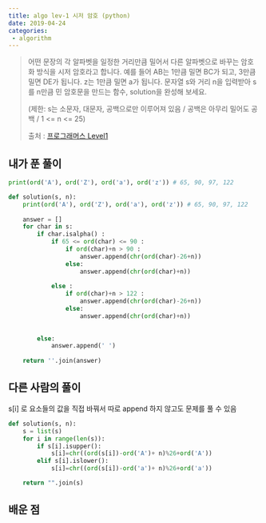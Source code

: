 ```yaml
---
title: algo lev-1 시저 암호 (python)
date: 2019-04-24
categories:
 - algorithm
---
```




> 어떤 문장의 각 알파벳을 일정한 거리만큼 밀어서 다른 알파벳으로 바꾸는 암호화 방식을 시저 암호라고 합니다. 예를 들어 AB는 1만큼 밀면 BC가 되고, 3만큼 밀면 DE가 됩니다. z는 1만큼 밀면 a가 됩니다. 문자열 s와 거리 n을 입력받아 s를 n만큼 민 암호문을 만드는 함수, solution을 완성해 보세요.
>
> (제한:  s는 소문자, 대문자, 공백으로만 이루어져 있음 /  공백은 아무리 밀어도 공백 / 1 <= n <= 25)
>
> 
>
> 출처 : [프로그래머스 Level1](https://programmers.co.kr/learn/challenges?tab=all_challenges)



## 내가 푼 풀이



```python
print(ord('A'), ord('Z'), ord('a'), ord('z')) # 65, 90, 97, 122
```



```python
def solution(s, n):
    print(ord('A'), ord('Z'), ord('a'), ord('z')) # 65, 90, 97, 122
    
    answer = []
    for char in s:
        if char.isalpha() :
            if 65 <= ord(char) <= 90 :
                if ord(char)+n > 90 :
                    answer.append(chr(ord(char)-26+n))
                else:
                    answer.append(chr(ord(char)+n))
                    
            else :
                if ord(char)+n > 122 :
                    answer.append(chr(ord(char)-26+n))
                else:
                    answer.append(chr(ord(char)+n))
                    
                
        else:
            answer.append(' ')
    
    return ''.join(answer)
```



## 다른 사람의 풀이

s[i] 로 요소들의 값을 직접 바꿔서 따로 append 하지 않고도 문제를 풀 수 있음

```python
def solution(s, n):
    s = list(s)
    for i in range(len(s)):
        if s[i].isupper():
            s[i]=chr((ord(s[i])-ord('A')+ n)%26+ord('A'))
        elif s[i].islower():
            s[i]=chr((ord(s[i])-ord('a')+ n)%26+ord('a'))

    return "".join(s)
```





## 배운 점

